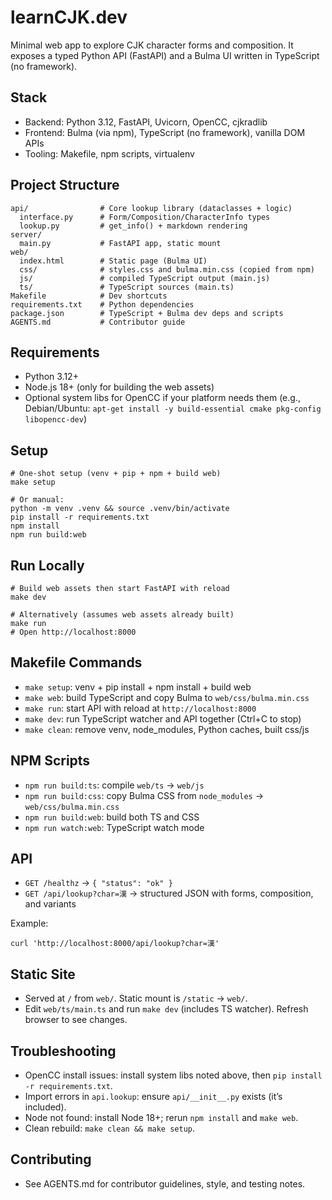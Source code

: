 # learnCJK.dev

Minimal web app to explore CJK character forms and composition. It exposes a typed Python API (FastAPI) and a Bulma UI written in TypeScript (no framework).

## Stack
- Backend: Python 3.12, FastAPI, Uvicorn, OpenCC, cjkradlib
- Frontend: Bulma (via npm), TypeScript (no framework), vanilla DOM APIs
- Tooling: Makefile, npm scripts, virtualenv

## Project Structure
```
api/                # Core lookup library (dataclasses + logic)
  interface.py      # Form/Composition/CharacterInfo types
  lookup.py         # get_info() + markdown rendering
server/
  main.py           # FastAPI app, static mount
web/
  index.html        # Static page (Bulma UI)
  css/              # styles.css and bulma.min.css (copied from npm)
  js/               # compiled TypeScript output (main.js)
  ts/               # TypeScript sources (main.ts)
Makefile            # Dev shortcuts
requirements.txt    # Python dependencies
package.json        # TypeScript + Bulma dev deps and scripts
AGENTS.md           # Contributor guide
```

## Requirements
- Python 3.12+
- Node.js 18+ (only for building the web assets)
- Optional system libs for OpenCC if your platform needs them (e.g., Debian/Ubuntu: `apt-get install -y build-essential cmake pkg-config libopencc-dev`)

## Setup
```
# One-shot setup (venv + pip + npm + build web)
make setup

# Or manual:
python -m venv .venv && source .venv/bin/activate
pip install -r requirements.txt
npm install
npm run build:web
```

## Run Locally
```
# Build web assets then start FastAPI with reload
make dev

# Alternatively (assumes web assets already built)
make run
# Open http://localhost:8000
```

## Makefile Commands
- `make setup`: venv + pip install + npm install + build web
- `make web`: build TypeScript and copy Bulma to `web/css/bulma.min.css`
- `make run`: start API with reload at `http://localhost:8000`
- `make dev`: run TypeScript watcher and API together (Ctrl+C to stop)
- `make clean`: remove venv, node_modules, Python caches, built css/js

## NPM Scripts
- `npm run build:ts`: compile `web/ts` → `web/js`
- `npm run build:css`: copy Bulma CSS from `node_modules` → `web/css/bulma.min.css`
- `npm run build:web`: build both TS and CSS
- `npm run watch:web`: TypeScript watch mode

## API
- `GET /healthz` → `{ "status": "ok" }`
- `GET /api/lookup?char=漢` → structured JSON with forms, composition, and variants

Example:
```
curl 'http://localhost:8000/api/lookup?char=漢'
```

## Static Site
- Served at `/` from `web/`. Static mount is `/static` → `web/`.
- Edit `web/ts/main.ts` and run `make dev` (includes TS watcher). Refresh browser to see changes.

## Troubleshooting
- OpenCC install issues: install system libs noted above, then `pip install -r requirements.txt`.
- Import errors in `api.lookup`: ensure `api/__init__.py` exists (it’s included).
- Node not found: install Node 18+; rerun `npm install` and `make web`.
- Clean rebuild: `make clean && make setup`.

## Contributing
- See AGENTS.md for contributor guidelines, style, and testing notes.
